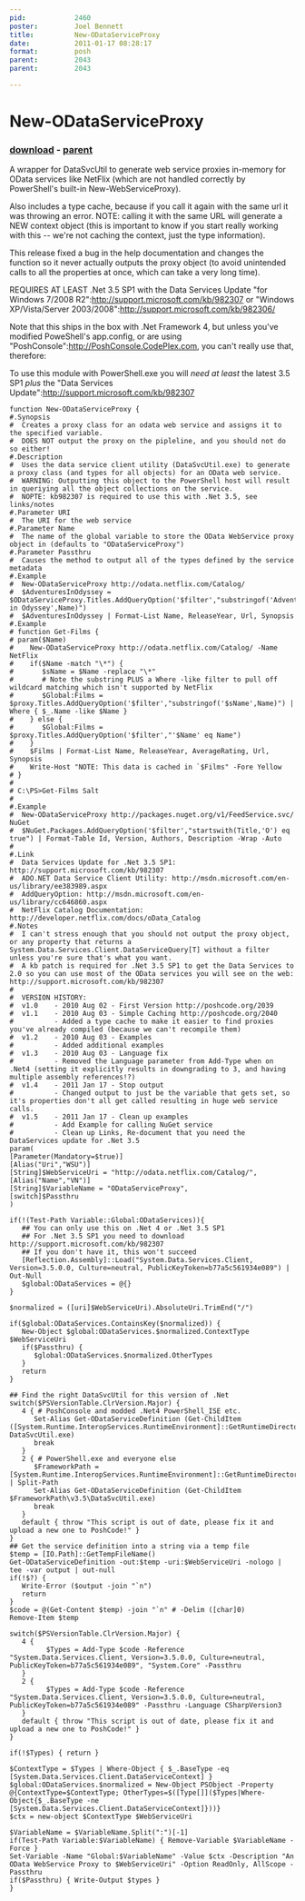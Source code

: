 ```yaml
---
pid:            2460
poster:         Joel Bennett
title:          New-ODataServiceProxy
date:           2011-01-17 08:28:17
format:         posh
parent:         2043
parent:         2043

---
```


# New-ODataServiceProxy

### [download](2460.ps1) - [parent](2043.md)

A wrapper for DataSvcUtil to generate web service proxies in-memory for OData services like NetFlix (which are not handled correctly by PowerShell's built-in New-WebServiceProxy). 

Also includes a type cache, because if you call it again with the same url it was throwing an error. NOTE: calling it with the same URL will generate a NEW context object (this is important to know if you start really working with this -- we're not caching the context, just the type information).

This release fixed a bug in the help documentation and changes the function so it never actually outputs the proxy object (to avoid unintended calls to all the properties at once, which can take a very long time).

REQUIRES AT LEAST .Net 3.5 SP1 with the Data Services Update "for Windows 7/2008 R2":http://support.microsoft.com/kb/982307 or "Windows XP/Vista/Server 2003/2008":http://support.microsoft.com/kb/982306/

Note that this ships in the box with .Net Framework 4, but unless you've modified PoweShell's app.config, or are using "PoshConsole":http://PoshConsole.CodePlex.com, you can't really use that, therefore:

To use this module with PowerShell.exe you will *need at least* the latest 3.5 SP1 *plus* the "Data Services Update":http://support.microsoft.com/kb/982307

```posh
function New-ODataServiceProxy {
#.Synopsis
#  Creates a proxy class for an odata web service and assigns it to the specified variable.
#  DOES NOT output the proxy on the pipleline, and you should not do so either!
#.Description 
#  Uses the data service client utility (DataSvcUtil.exe) to generate a proxy class (and types for all objects) for an OData web service.
#  WARNING: Outputting this object to the PowerShell host will result in queriying all the object collections on the service.
#  NOPTE: kb982307 is required to use this with .Net 3.5, see links/notes
#.Parameter URI
#  The URI for the web service
#.Parameter Name
#  The name of the global variable to store the OData WebService proxy object in (defaults to "ODataServiceProxy")
#.Parameter Passthru
#  Causes the method to output all of the types defined by the service metadata
#.Example
#  New-ODataServiceProxy http://odata.netflix.com/Catalog/
#  $AdventuresInOdyssey = $ODataServiceProxy.Titles.AddQueryOption('$filter',"substringof('Adventures in Odyssey',Name)")
#  $AdventuresInOdyssey | Format-List Name, ReleaseYear, Url, Synopsis
#.Example
# function Get-Films {
# param($Name)
#    New-ODataServiceProxy http://odata.netflix.com/Catalog/ -Name NetFlix
#    if($Name -match "\*") {
#       $sName = $Name -replace "\*" 
#       # Note the substring PLUS a Where -like filter to pull off wildcard matching which isn't supported by NetFlix
#       $Global:Films = $proxy.Titles.AddQueryOption('$filter',"substringof('$sName',Name)") | Where { $_.Name -like $Name }
#    } else {
#       $Global:Films = $proxy.Titles.AddQueryOption('$filter',"'$Name' eq Name")
#    }
#    $Films | Format-List Name, ReleaseYear, AverageRating, Url, Synopsis
#    Write-Host "NOTE: This data is cached in `$Films" -Fore Yellow
# }
# 
# C:\PS>Get-Films Salt
#
#.Example
#  New-ODataServiceProxy http://packages.nuget.org/v1/FeedService.svc/ NuGet
#  $NuGet.Packages.AddQueryOption('$filter',"startswith(Title,'O') eq true") | Format-Table Id, Version, Authors, Description -Wrap -Auto
#
#.Link 
#  Data Services Update for .Net 3.5 SP1: http://support.microsoft.com/kb/982307
#  ADO.NET Data Service Client Utility: http://msdn.microsoft.com/en-us/library/ee383989.aspx
#  AddQueryOption: http://msdn.microsoft.com/en-us/library/cc646860.aspx
#  NetFlix Catalog Documentation: http://developer.netflix.com/docs/oData_Catalog
#.Notes
#  I can't stress enough that you should not output the proxy object, or any property that returns a System.Data.Services.Client.DataServiceQuery[T] without a filter unless you're sure that's what you want.
#  A kb patch is required for .Net 3.5 SP1 to get the Data Services to 2.0 so you can use most of the OData services you will see on the web: http://support.microsoft.com/kb/982307
#
#  VERSION HISTORY:
#  v1.0    - 2010 Aug 02 - First Version http://poshcode.org/2039
#  v1.1    - 2010 Aug 03 - Simple Caching http://poshcode.org/2040
#          - Added a type cache to make it easier to find proxies you've already compiled (because we can't recompile them)
#  v1.2    - 2010 Aug 03 - Examples
#          - Added additional examples 
#  v1.3    - 2010 Aug 03 - Language fix
#          - Removed the Language parameter from Add-Type when on .Net4 (setting it explicitly results in downgrading to 3, and having multiple assembly references!?)
#  v1.4    - 2011 Jan 17 - Stop output
#          - Changed output to just be the variable that gets set, so it's properties don't all get called resulting in huge web service calls.
#  v1.5    - 2011 Jan 17 - Clean up examples
#          - Add Example for calling NuGet service
#          - Clean up Links, Re-document that you need the DataServices update for .Net 3.5 
param(
[Parameter(Mandatory=$true)]
[Alias("Uri","WSU")]
[String]$WebServiceUri = "http://odata.netflix.com/Catalog/", 
[Alias("Name","VN")]
[String]$VariableName = "ODataServiceProxy",
[switch]$Passthru
)

if(!(Test-Path Variable::Global:ODataServices)){
   ## You can only use this on .Net 4 or .Net 3.5 SP1 
   ## For .Net 3.5 SP1 you need to download http://support.microsoft.com/kb/982307
   ## If you don't have it, this won't succeed
   [Reflection.Assembly]::Load("System.Data.Services.Client, Version=3.5.0.0, Culture=neutral, PublicKeyToken=b77a5c561934e089") | Out-Null
   $global:ODataServices = @{}
}

$normalized = ([uri]$WebServiceUri).AbsoluteUri.TrimEnd("/") 

if($global:ODataServices.ContainsKey($normalized)) {
   New-Object $global:ODataServices.$normalized.ContextType $WebServiceUri
   if($Passthru) {
      $global:ODataServices.$normalized.OtherTypes
   }
   return
}

## Find the right DataSvcUtil for this version of .Net
switch($PSVersionTable.ClrVersion.Major) {
   4 { # PoshConsole and modded .Net4 PowerShell_ISE etc.
      Set-Alias Get-ODataServiceDefinition (Get-ChildItem ([System.Runtime.InteropServices.RuntimeEnvironment]::GetRuntimeDirectory())  DataSvcUtil.exe)
      break
   }
   2 { # PowerShell.exe and everyone else
      $FrameworkPath = [System.Runtime.InteropServices.RuntimeEnvironment]::GetRuntimeDirectory() | Split-Path
      Set-Alias Get-ODataServiceDefinition (Get-ChildItem $FrameworkPath\v3.5\DataSvcUtil.exe)
      break
   }
   default { throw "This script is out of date, please fix it and upload a new one to PoshCode!" }   
}
## Get the service definition into a string via a temp file
$temp = [IO.Path]::GetTempFileName()
Get-ODataServiceDefinition -out:$temp -uri:$WebServiceUri -nologo | tee -var output | out-null
if(!$?) {
   Write-Error ($output -join "`n")
   return
}
$code = @(Get-Content $temp) -join "`n" # -Delim ([char]0)
Remove-Item $temp

switch($PSVersionTable.ClrVersion.Major) {
   4 { 
         $Types = Add-Type $code -Reference "System.Data.Services.Client, Version=3.5.0.0, Culture=neutral, PublicKeyToken=b77a5c561934e089", "System.Core" -Passthru
   }
   2 {
         $Types = Add-Type $code -Reference "System.Data.Services.Client, Version=3.5.0.0, Culture=neutral, PublicKeyToken=b77a5c561934e089" -Passthru -Language CSharpVersion3 
   }
   default { throw "This script is out of date, please fix it and upload a new one to PoshCode!" }   
}

if(!$Types) { return }

$ContextType = $Types | Where-Object { $_.BaseType -eq [System.Data.Services.Client.DataServiceContext] }
$global:ODataServices.$normalized = New-Object PSObject -Property @{ContextType=$ContextType; OtherTypes=$([Type[]]($Types|Where-Object{$_.BaseType -ne [System.Data.Services.Client.DataServiceContext]}))}
$ctx = new-object $ContextType $WebServiceUri

$VariableName = $VariableName.Split(":")[-1]
if(Test-Path Variable:$VariableName) { Remove-Variable $VariableName -Force }
Set-Variable -Name "Global:$VariableName" -Value $ctx -Description "An OData WebService Proxy to $WebServiceUri" -Option ReadOnly, AllScope -Passthru
if($Passthru) { Write-Output $types }
}

```
